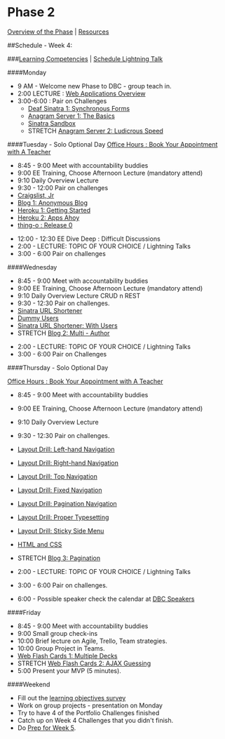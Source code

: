 # Phase 2

[Overview of the Phase](overview.md) | [Resources](resources.md)  

##Schedule - Week 4: 

###[Learning Competencies](learning-competencies/week-4-lc.md) | [Schedule Lightning Talk](lightning-talks/lt-week4.md)

####Monday

* 9 AM - Welcome new Phase to DBC - group teach in.
* 2:00 LECTURE : [Web Applications Overview](http://talks.devbootcamp.com/overview-of-web-applications)
* 3:00-6:00 : Pair on Challenges
  * [Deaf Sinatra 1: Synchronous Forms](https://github.com/sea-lions-2014/deaf-sinatra-1-synchronous-forms-challenge)
  * [Anagram Server 1: The Basics](https://github.com/sea-lions-2014/anagram-server-1-the-basics-challenge)
  * [Sinatra Sandbox](https://github.com/sea-lions-2014/sinatra-sandbox-challenge)
  * STRETCH [Anagram Server 2: Ludicrous Speed](https://github.com/sea-lions-2014/anagram-server-2-ludicrous-speed-challenge)
  
####Tuesday - Solo Optional Day
[Office Hours : Book Your Appointment with A Teacher]( https://www.google.com/calendar/selfsched?sstoken=UUR5OG9kZlBFOFFBfGRlZmF1bHR8MTUwNDM0YjRiMDFjMzhhNWYyZjA3NjQwZDlkNjY0MGM) 

* 8:45 - 9:00 Meet with accountability buddies
* 9:00  EE Training, Choose Afternoon Lecture  (mandatory attend)
* 9:10 Daily Overview Lecture 
* 9:30 - 12:00 Pair on challenges 
 * [Craigslist, Jr](https://github.com/sea-lions-2014/craigslist-jr-challenge)
 * [Blog 1: Anonymous Blog](https://github.com/sea-lions-2014/blog-1-anonymous-blog-challenge)
 * [Heroku 1: Getting Started](https://github.com/sea-lions-2014/heroku-1-getting-started-challenge)
 * [Heroku 2: Apps Ahoy](https://github.com/sea-lions-2014/heroku-2-apps-ahoy-challenge)
 * [thing-o : Release 0](https://github.com/sea-lions-2014/thing-o-challenge)

<!-- Check [Sinatra Todos](fox-squirrels .. sinatra-todos) -->

* 12:00 - 12:30 EE Dive Deep : Difficult Discussions
* 2:00 - LECTURE: TOPIC OF YOUR CHOICE / Lightning Talks
* 3:00 - 6:00 Pair on challenges

####Wednesday
* 8:45 - 9:00 Meet with accountability buddies
* 9:00  EE Training, Choose Afternoon Lecture  (mandatory attend)
* 9:10 Daily Overview Lecture CRUD n REST
* 9:30 - 12:30 Pair on challenges.
 * [Sinatra URL Shortener](https://github.com/sea-lions-2014/sinatra-url-shortener-challenge)
 * [Dummy Users](https://github.com/sea-lions-2014/dummy-users-challenge)
 * [Sinatra URL Shortener: With Users](https://github.com/sea-lions-2014/sinatra-url-shortener-with-users-challenge)
 * STRETCH [Blog 2: Multi - Author](https://github.com/sea-lions-2014/blog-2-multi-author-challenge)

<!-- Check [Active Record Resource Library]( fox-squirrels ..  activerecord-resource-library) -->
* 2:00 - LECTURE: TOPIC OF YOUR CHOICE / Lightning Talks
* 3:00 - 6:00 Pair on Challenges

####Thursday - Solo Optional Day

[Office Hours : Book Your Appointment with A Teacher]( https://www.google.com/calendar/selfsched?sstoken=UUR5OG9kZlBFOFFBfGRlZmF1bHR8MTUwNDM0YjRiMDFjMzhhNWYyZjA3NjQwZDlkNjY0MGM) 

* 8:45 - 9:00 Meet with accountability buddies
* 9:00  EE Training, Choose Afternoon Lecture  (mandatory attend)
* 9:10 Daily Overview Lecture 
* 9:30 - 12:30 Pair on challenges. 
 * [Layout Drill: Left-hand Navigation](https://github.com/sea-lions-2014/layout-drill-left-hand-navigation-challenge)
 * [Layout Drill: Right-hand Navigation](https://github.com/sea-lions-2014/layout-drill-right-hand-navigation-challenge)
 * [Layout Drill: Top Navigation](https://github.com/sea-lions-2014/layout-drill-top-navigation-challenge)
 * [Layout Drill: Fixed Navigation](https://github.com/sea-lions-2014/layout-drill-fixed-navigation-challenge)
 * [Layout Drill: Pagination Navigation](https://github.com/sea-lions-2014/layout-drill-pagination-navigation-challenge)
 * [Layout Drill: Proper Typesetting](https://github.com/sea-lions-2014/layout-drill-proper-typesetting-challenge)
 * [Layout Drill: Sticky Side Menu](https://github.com/sea-lions-2014/layout-drill-sticky-side-menu-challenge)
 * [HTML and CSS](https://github.com/sea-lions-2014/html-and-css-challenge)
 * STRETCH [Blog 3: Pagination](https://github.com/sea-lions-2014/blog-3-pagination-challenge)

* 2:00 - LECTURE: TOPIC OF YOUR CHOICE / Lightning Talks
* 3:00 - 6:00 Pair on challenges. 
* 6:00 - Possible speaker check the calendar at [DBC Speakers]()

####Friday

* 8:45 - 9:00 Meet with accountability buddies
* 9:00 Small group check-ins
* 10:00 Brief lecture on Agile, Trello, Team strategies. 
* 10:00 Group Project in Teams. 
 * [Web Flash Cards 1: Multiple Decks]()
 * STRETCH [ Web Flash Cards 2: AJAX Guessing]()
* 5:00 Present your MVP (5 minutes).

####Weekend

* Fill out the [learning objectives survey]() 
* Work on group projects - presentation on Monday
* Try to have 4 of the Portfolio Challenges finished
* Catch up on Week 4 Challenges that you didn't finish.
* Do [Prep for Week 5]().
